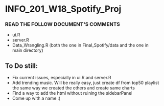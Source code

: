 # INFO_201_W18_Spotify_Proj

### READ THE FOLLOW DOCUMENT'S COMMENTS
- ui.R
- server.R
- Data_Wrangling.R (both the one in Final_Spotify/data and the one in main directory)

## To Do still:
- Fix current issues, especially in ui.R and server.R
- Add trending music. Will be really easy, just create df from top50 playlist the same way we created the others and create same charts
- Find a way to add the html without ruining the sidebarPanel
- Come up with a name :)